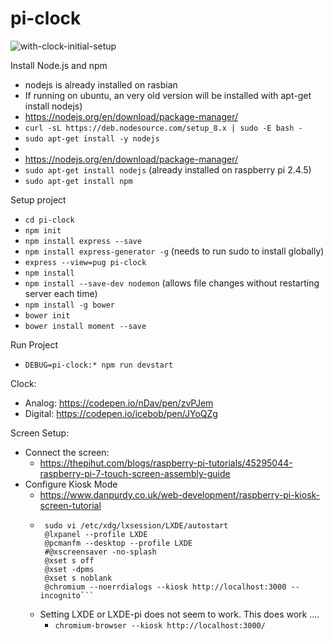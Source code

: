 # pi-clock

![with-clock-initial-setup](https://user-images.githubusercontent.com/4529833/34457864-86ccb7f0-ed8c-11e7-9809-e66df7e1b6d2.jpg)

Install Node.js and npm
 * nodejs is already installed on rasbian 
 * If running on ubuntu, an very old version will be installed with apt-get install nodejs)
 * https://nodejs.org/en/download/package-manager/
 * ```curl -sL https://deb.nodesource.com/setup_8.x | sudo -E bash -```
 * ```sudo apt-get install -y nodejs```
 * 
 * https://nodejs.org/en/download/package-manager/
 * ```sudo apt-get install nodejs```      (already installed on raspberry pi 2.4.5)
 * ```sudo apt-get install npm``` 

Setup project
 * ```cd pi-clock```
 * ```npm init```
 * ```npm install express --save```
 * ```npm install express-generator -g```    (needs to run sudo to install globally)
 * ```express --view=pug pi-clock```
 * ```npm install```
 * ```npm install --save-dev nodemon```      (allows file changes without restarting server each time)
 * ```npm install -g bower```
 * ```bower init```
 * ```bower install moment --save```

Run Project
 * ```DEBUG=pi-clock:* npm run devstart```


Clock:
 * Analog: https://codepen.io/nDav/pen/zvPJem
 * Digital: https://codepen.io/icebob/pen/JYoQZg


Screen Setup:
 * Connect the screen:
     * https://thepihut.com/blogs/raspberry-pi-tutorials/45295044-raspberry-pi-7-touch-screen-assembly-guide
 * Configure Kiosk Mode
     * https://www.danpurdy.co.uk/web-development/raspberry-pi-kiosk-screen-tutorial
     * ```
        sudo vi /etc/xdg/lxsession/LXDE/autostart
        @lxpanel --profile LXDE
        @pcmanfm --desktop --profile LXDE
        #@xscreensaver -no-splash
        @xset s off
        @xset -dpms
        @xset s noblank
        @chromium --noerrdialogs --kiosk http://localhost:3000 --incognito```
    * Setting LXDE or LXDE-pi does not seem to work.  This does work ....
        * ```chromium-browser --kiosk http://localhost:3000/```
